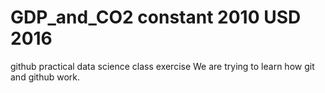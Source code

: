 # GDP_and_CO2 constant 2010 USD 2016
github practical data science class exercise
We are trying to learn how git and github work.

